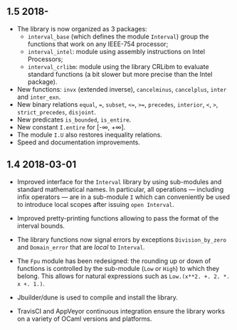 1.5 2018-
--------------

- The library is now organized as 3 packages:
  - `interval_base` (which defines the module `Interval`) group the
    functions that work on any IEEE-754 processor;
  - `interval_intel`: module using assembly instructions on Intel
    Processors;
  - `interval_crlibm`: module using the library CRLibm to evaluate
    standard functions (a bit slower but more precise than the Intel
    package).
- New functions: `invx` (extended inverse), `cancelminus`,
  `cancelplus`, `inter` and `inter_exn`.
- New binary relations `equal`, `=`, `subset`, `<=`, `>=`, `precedes`,
  `interior`, `<`, `>`, `strict_precedes`, `disjoint`.
- New predicates `is_bounded`, `is_entire`.
- New constant `I.entire` for [-∞, +∞].
- The module `I.U` also restores inequality relations.
- Speed and documentation improvements.

1.4 2018-03-01
--------------

- Improved interface for the `Interval` library by using sub-modules
  and standard mathematical names.  In particular, all operations —
  including infix operators — are in a sub-module `I` which can
  conveniently be used to introduce local scopes after issuing `open
  Interval`.

- Improved pretty-printing functions allowing to pass the format of
  the interval bounds.

- The library functions now signal errors by exceptions
  `Division_by_zero` and `Domain_error` that are *local* to
  `Interval`.

- The `Fpu` module has been redesigned: the rounding up or down of
  functions is controlled by the sub-module (`Low` or `High`) to which
  they belong.  This allows for natural expressions such as
  `Low.(x**2. +. 2. *. x +. 1.)`.

- Jbuilder/dune is used to compile and install the library.

- TravisCI and AppVeyor continuous integration ensure the library
  works on a variety of OCaml versions and platforms.
